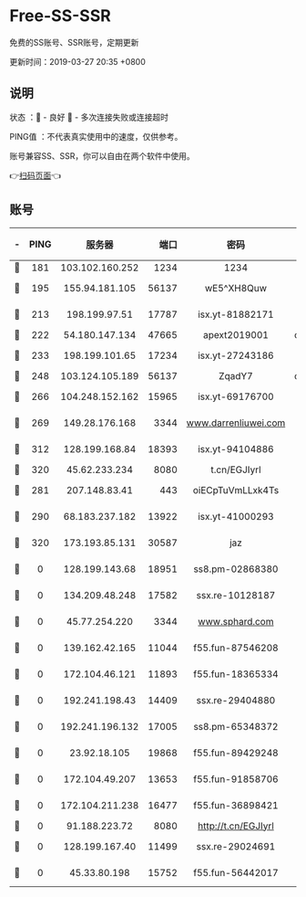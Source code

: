 # Free-SS-SSR

免费的SS账号、SSR账号，定期更新

更新时间：2019-03-27 20:35 +0800

## 说明

状态     ：🙂 - 良好 🙁 - 多次连接失败或连接超时

PING值   ：不代表真实使用中的速度，仅供参考。

账号兼容SS、SSR，你可以自由在两个软件中使用。

👉[扫码页面](https://liesauer.github.io/Free-SS-SSR/)👈

## 账号

|-|PING|服务器|端口|密码|加密方式|区域|
|:----:|:----:|:-----:|-----:|:----:|:----:|:----:|
|🙂|181|103.102.160.252|1234|1234|rc4-md5|JP|
|🙂|195|155.94.181.105|56137|wE5^XH8Quw|aes-256-cfb|US|
|🙂|213|198.199.97.51|17787|isx.yt-81882171|aes-256-cfb|US|
|🙂|222|54.180.147.134|47665|apext2019001|chacha20|KR|
|🙂|233|198.199.101.65|17234|isx.yt-27243186|aes-256-cfb|US|
|🙂|248|103.124.105.189|56137|ZqadY7|chacha20|US|
|🙂|266|104.248.152.162|15965|isx.yt-69176700|aes-256-cfb|SG|
|🙂|269|149.28.176.168|3344|www.darrenliuwei.com|aes-256-cfb|AU|
|🙂|312|128.199.168.84|18393|isx.yt-94104886|aes-256-cfb|SG|
|🙂|320|45.62.233.234|8080|t.cn/EGJIyrl|rc4-md5|CA|
|🙂|281|207.148.83.41|443|oiECpTuVmLLxk4Ts|aes-256-cfb|AU|
|🙂|290|68.183.237.182|13922|isx.yt-41000293|aes-256-cfb|SG|
|🙂|320|173.193.85.131|30587|jaz|aes-256-cfb|US|
|🙁|0|128.199.143.68|18951|ss8.pm-02868380|aes-256-cfb|SG|
|🙁|0|134.209.48.248|17582|ssx.re-10128187|aes-256-cfb|US|
|🙁|0|45.77.254.220|3344|www.sphard.com|aes-256-cfb|SG|
|🙁|0|139.162.42.165|11044|f55.fun-87546208|aes-256-cfb|SG|
|🙁|0|172.104.46.121|11893|f55.fun-18365334|aes-256-cfb|SG|
|🙁|0|192.241.198.43|14409|ssx.re-29404880|aes-256-cfb|US|
|🙁|0|192.241.196.132|17005|ss8.pm-65348372|aes-256-cfb|US|
|🙁|0|23.92.18.105|19868|f55.fun-89429248|aes-256-cfb|US|
|🙁|0|172.104.49.207|13653|f55.fun-91858706|aes-256-cfb|SG|
|🙁|0|172.104.211.238|16477|f55.fun-36898421|aes-256-cfb|US|
|🙁|0|91.188.223.72|8080|http://t.cn/EGJIyrl|rc4-md5|RU|
|🙁|0|128.199.167.40|11499|ssx.re-29024691|aes-256-cfb|SG|
|🙁|0|45.33.80.198|15752|f55.fun-56442017|aes-256-cfb|US|
